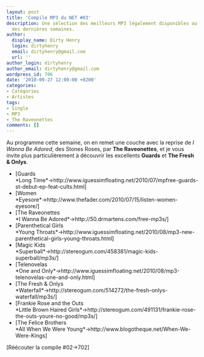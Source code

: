 ```yaml
---
layout: post
title: 'Compile MP3 du NET #03'
description: Une sélection des meilleurs MP3 légalement disponibles au téléchargement
  des dernières semaines.
author:
  display_name: Dirty Henry
  login: dirtyhenry
  email: dirtyhenry@gmail.com
  url: ''
author_login: dirtyhenry
author_email: dirtyhenry@gmail.com
wordpress_id: 706
date: '2010-09-27 12:00:00 +0200'
categories:
- Catégories
- Artistes
tags:
- Single
- MP3
- The Raveonettes
comments: []
---
```

Au programme cette semaine, on en remet une couche avec la reprise de *I Wanna Be Adored*, des Stones Roses, par __The Raveonettes__, et je vous invite plus particulièrement à découvrir les excellents __Guards__ et __The Fresh & Onlys__.

<ul class="polaroids">

<li><div class="polaroid">
[<img390>Guards<br />*Long Time*->http://www.iguessimfloating.net/2010/07/mpfree-guards-st-debut-ep-feat-cults.html]
</div></li>

<li><div class="polaroid">
[<img391>Women<br />*Eyesore*->http://www.thefader.com/2010/07/15/listen-women-eyesore/]
</div></li>

<li><div class="polaroid">
[<img392>The Raveonettes<br />*I Wanna Be Adored*->http://50.drmartens.com/free-mp3s/]
</div></li>

<li><div class="polaroid">
[<img393>Parenthetical Girls<br />*Young Throats*->http://www.iguessimfloating.net/2010/08/mp3-new-parenthetical-girls-young-throats.html]
</div></li>

<li><div class="polaroid">
[<img395>Magic Kids<br />*Superball*->http://stereogum.com/458381/magic-kids-superball/mp3s/]
</div></li>

<li><div class="polaroid">
[<img396>Telenovelas<br />*One and Only*->http://www.iguessimfloating.net/2010/08/mp3-telenovelas-one-and-only.html]
</div></li>

<li><div class="polaroid">
[<img397>The Fresh & Onlys<br />*Waterfall*->http://stereogum.com/514272/the-fresh-onlys-waterfall/mp3s/]
</div></li>

<li><div class="polaroid">
[<img398>Frankie Rose and the Outs<br />*Little Brown Haired Girls*->http://stereogum.com/491131/frankie-rose-the-outs-youre-no-good/mp3s/]
</div></li>

<li><div class="polaroid">
[<img394>The Felice Brothers<br />*All When We Were Young*->http://www.blogotheque.net/When-We-Were-Kings]
</div></li>

</ul>

[Réécouter la compile #02->702]

